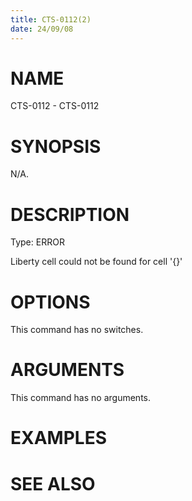 ```yaml
---
title: CTS-0112(2)
date: 24/09/08
---
```


# NAME

CTS-0112 - CTS-0112

# SYNOPSIS

N/A.

# DESCRIPTION

Type: ERROR

Liberty cell could not be found for cell '{}'

# OPTIONS

This command has no switches.

# ARGUMENTS

This command has no arguments.

# EXAMPLES

# SEE ALSO
